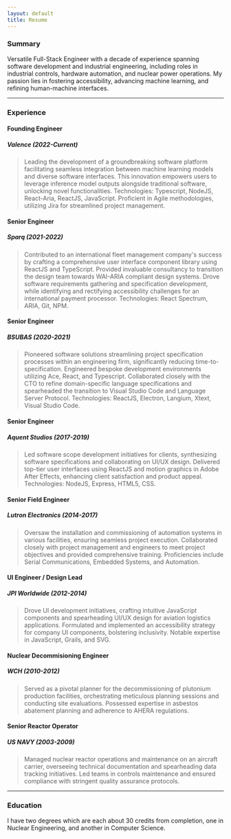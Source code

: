```yaml
---
layout: default
title: Resume
---
```

### Summary

Versatile Full-Stack Engineer with a decade of experience spanning software development and industrial engineering, including roles in industrial controls, hardware automation, and nuclear power operations. My passion lies in fostering accessibility, advancing machine learning, and refining human-machine interfaces.

---

### Experience

#### Founding Engineer
##### Valence (2022-Current)

> Leading the development of a groundbreaking software platform facilitating seamless integration between machine learning models and diverse software interfaces. This innovation empowers users to leverage inference model outputs alongside traditional software, unlocking novel functionalities. Technologies: Typescript, NodeJS, React-Aria, ReactJS, JavaScript. Proficient in Agile methodologies, utilizing Jira for streamlined project management.

#### Senior Engineer
##### Sparq (2021-2022)

> Contributed to an international fleet management company's success by crafting a comprehensive user interface component library using ReactJS and TypeScript. Provided invaluable consultancy to transition the design team towards WAI-ARIA compliant design systems. Drove software requirements gathering and specification development, while identifying and rectifying accessibility challenges for an international payment processor. Technologies: React Spectrum, ARIA, Git, NPM.

#### Senior Engineer
##### BSUBAS (2020-2021)

> Pioneered software solutions streamlining project specification processes within an engineering firm, significantly reducing time-to-specification. Engineered bespoke development environments utilizing Ace, React, and Typescript. Collaborated closely with the CTO to refine domain-specific language specifications and spearheaded the transition to Visual Studio Code and Language Server Protocol. Technologies: ReactJS, Electron, Langium, Xtext, Visual Studio Code.

#### Senior Engineer
##### Aquent Studios (2017-2019)

> Led software scope development initiatives for clients, synthesizing software specifications and collaborating on UI/UX design. Delivered top-tier user interfaces using ReactJS and motion graphics in Adobe After Effects, enhancing client satisfaction and product appeal. Technologies: NodeJS, Express, HTML5, CSS.

#### Senior Field Engineer
##### Lutron Electronics (2014-2017)

> Oversaw the installation and commissioning of automation systems in various facilities, ensuring seamless project execution. Collaborated closely with project management and engineers to meet project objectives and provided comprehensive training. Proficiencies include Serial Communications, Embedded Systems, and Automation.

#### UI Engineer / Design Lead
##### JPI Worldwide (2012-2014)

> Drove UI development initiatives, crafting intuitive JavaScript components and spearheading UI/UX design for aviation logistics applications. Formulated and implemented an accessibility strategy for company UI components, bolstering inclusivity. Notable expertise in JavaScript, Grails, and SVG.

#### Nuclear Decommisioning Engineer
##### WCH (2010-2012)

> Served as a pivotal planner for the decommissioning of plutonium production facilities, orchestrating meticulous planning sessions and conducting site evaluations. Possessed expertise in asbestos abatement planning and adherence to AHERA regulations.


#### Senior Reactor Operator
##### US NAVY (2003-2009)

> Managed nuclear reactor operations and maintenance on an aircraft carrier, overseeing technical documentation and spearheading data tracking initiatives. Led teams in controls maintenance and ensured compliance with stringent quality assurance protocols.

---

### Education

I have two degrees which are each about 30 credits from completion, one in Nuclear Engineering, and another in Computer Science.